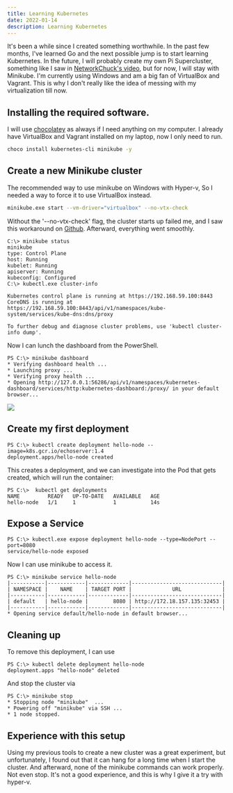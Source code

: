 ```yaml
---
title: Learning Kubernetes
date: 2022-01-14
description: Learning Kubernetes
---
```


It's been a while since I created something worthwhile. In the past few months, I've learned Go and the next possible jump is to start learning Kubernetes. In the future, I will probably create my own Pi Supercluster, something like I saw in [NetworkChuck's video](https://www.youtube.com/watch?v=X9fSMGkjtug), but for now, I will stay with Minikube. I'm currently using Windows and am a big fan of VirtualBox and Vagrant. This is why I don't really like the idea of messing with my virtualization till now.

## Installing the required software.

I will use [chocolatey](https://chocolatey.org/) as always if I need anything on my computer. I already have VirtualBox and Vagrant installed on my laptop, now I only need to run.

```bash
choco install kubernetes-cli minikube -y
```

## Create a new Minikube cluster
The recommended way to use minikube on Windows with Hyper-v, So I needed a way to force it to use VirtualBox instead.

```bash
minikube.exe start --vm-driver="virtualbox" --no-vtx-check
```

Without the '--no-vtx-check' flag, the cluster starts up failed me, and I saw this workaround on [Github](https://github.com/kubernetes/minikube/issues/3900). Afterward, everything went smoothly.

```
C:\> minikube status
minikube
type: Control Plane
host: Running
kubelet: Running
apiserver: Running
kubeconfig: Configured
C:\> kubectl.exe cluster-info
```
```
Kubernetes control plane is running at https://192.168.59.100:8443
CoreDNS is running at https://192.168.59.100:8443/api/v1/namespaces/kube-system/services/kube-dns:dns/proxy

To further debug and diagnose cluster problems, use 'kubectl cluster-info dump'.
```

Now I can lunch the dashboard from the PowerShell.

```
PS C:\> minikube dashboard
* Verifying dashboard health ...
* Launching proxy ...
* Verifying proxy health ...
* Opening http://127.0.0.1:56286/api/v1/namespaces/kubernetes-dashboard/services/http:kubernetes-dashboard:/proxy/ in your default browser...
```

![](/images/20230415135140.png)

## Create my first deployment

```
PS C:\> kubectl create deployment hello-node --image=k8s.gcr.io/echoserver:1.4
deployment.apps/hello-node created
```

This creates a deployment, and we can investigate into the Pod that gets created, which will run the container:

```
PS C:\>  kubectl get deployments
NAME         READY   UP-TO-DATE   AVAILABLE   AGE
hello-node   1/1     1            1           14s
```

## Expose a Service

```
PS C:\> kubectl.exe expose deployment hello-node --type=NodePort --port=8080
service/hello-node exposed
```

Now I can use minikube to access it.

```
PS C:\> minikube service hello-node
|-----------|------------|-------------|-----------------------------|
| NAMESPACE |    NAME    | TARGET PORT |             URL             |
|-----------|------------|-------------|-----------------------------|
| default   | hello-node |        8080 | http://172.18.157.135:32453 |
|-----------|------------|-------------|-----------------------------|
* Opening service default/hello-node in default browser...
```

## Cleaning up

To remove this deployment, I can use

```
PS C:\> kubectl delete deployment hello-node
deployment.apps "hello-node" deleted
```

And stop the cluster via

```
PS C:\> minikube stop
* Stopping node "minikube"  ...
* Powering off "minikube" via SSH ...
* 1 node stopped.
```

## Experience with this setup

Using my previous tools to create a new cluster was a great experiment, but unfortunately, I found out that it can hang for a long time when I start the cluster. And afterward, none of the minikube commands can work properly. Not even stop. It's not a good experience, and this is why I give it a try with hyper-v.